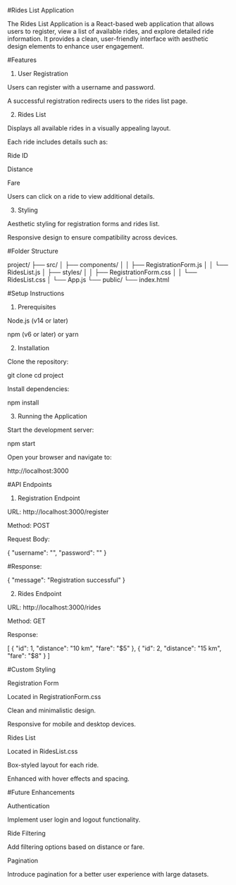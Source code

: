 #Rides List Application

The Rides List Application is a React-based web application that allows users to register, view a list of available rides, and explore detailed ride information. It provides a clean, user-friendly interface with aesthetic design elements to enhance user engagement.

#Features

1. User Registration

Users can register with a username and password.

A successful registration redirects users to the rides list page.

2. Rides List

Displays all available rides in a visually appealing layout.

Each ride includes details such as:

Ride ID

Distance

Fare

Users can click on a ride to view additional details.

3. Styling

Aesthetic styling for registration forms and rides list.

Responsive design to ensure compatibility across devices.

#Folder Structure

project/
├── src/
│   ├── components/
│   │   ├── RegistrationForm.js
│   │   └── RidesList.js
│   ├── styles/
│   │   ├── RegistrationForm.css
│   │   └── RidesList.css
│   └── App.js
└── public/
     └── index.html

#Setup Instructions

1. Prerequisites

Node.js (v14 or later)

npm (v6 or later) or yarn

2. Installation

Clone the repository:

git clone <repository-url>
cd project

Install dependencies:

npm install

3. Running the Application

Start the development server:

npm start

Open your browser and navigate to:

http://localhost:3000

#API Endpoints

1. Registration Endpoint

URL: http://localhost:3000/register

Method: POST

Request Body:

{
  "username": "<username>",
  "password": "<password>"
}

#Response:

{
  "message": "Registration successful"
}

2. Rides Endpoint

URL: http://localhost:3000/rides

Method: GET

Response:

[
  {
    "id": 1,
    "distance": "10 km",
    "fare": "$5"
  },
  {
    "id": 2,
    "distance": "15 km",
    "fare": "$8"
  }
]

#Custom Styling

Registration Form

Located in RegistrationForm.css

Clean and minimalistic design.

Responsive for mobile and desktop devices.

Rides List

Located in RidesList.css

Box-styled layout for each ride.

Enhanced with hover effects and spacing.

#Future Enhancements

Authentication

Implement user login and logout functionality.

Ride Filtering

Add filtering options based on distance or fare.

Pagination

Introduce pagination for a better user experience with large datasets.
